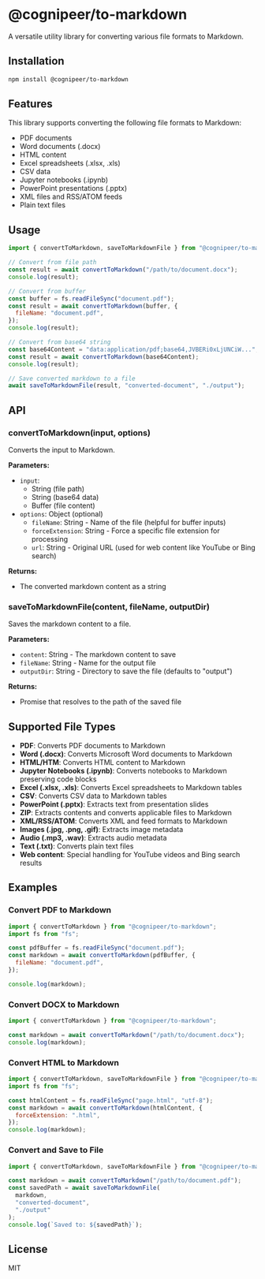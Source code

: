 # @cognipeer/to-markdown

A versatile utility library for converting various file formats to Markdown.

## Installation

```bash
npm install @cognipeer/to-markdown
```

## Features

This library supports converting the following file formats to Markdown:

- PDF documents
- Word documents (.docx)
- HTML content
- Excel spreadsheets (.xlsx, .xls)
- CSV data
- Jupyter notebooks (.ipynb)
- PowerPoint presentations (.pptx)
- XML files and RSS/ATOM feeds
- Plain text files

## Usage

```javascript
import { convertToMarkdown, saveToMarkdownFile } from "@cognipeer/to-markdown";

// Convert from file path
const result = await convertToMarkdown("/path/to/document.docx");
console.log(result);

// Convert from buffer
const buffer = fs.readFileSync("document.pdf");
const result = await convertToMarkdown(buffer, {
  fileName: "document.pdf",
});
console.log(result);

// Convert from base64 string
const base64Content = "data:application/pdf;base64,JVBERi0xLjUNCiW...";
const result = await convertToMarkdown(base64Content);
console.log(result);

// Save converted markdown to a file
await saveToMarkdownFile(result, "converted-document", "./output");
```

## API

### convertToMarkdown(input, options)

Converts the input to Markdown.

**Parameters:**

- `input`:
  - String (file path)
  - String (base64 data)
  - Buffer (file content)
- `options`: Object (optional)
  - `fileName`: String - Name of the file (helpful for buffer inputs)
  - `forceExtension`: String - Force a specific file extension for processing
  - `url`: String - Original URL (used for web content like YouTube or Bing search)

**Returns:**

- The converted markdown content as a string

### saveToMarkdownFile(content, fileName, outputDir)

Saves the markdown content to a file.

**Parameters:**

- `content`: String - The markdown content to save
- `fileName`: String - Name for the output file
- `outputDir`: String - Directory to save the file (defaults to "output")

**Returns:**

- Promise that resolves to the path of the saved file

## Supported File Types

- **PDF**: Converts PDF documents to Markdown
- **Word (.docx)**: Converts Microsoft Word documents to Markdown
- **HTML/HTM**: Converts HTML content to Markdown
- **Jupyter Notebooks (.ipynb)**: Converts notebooks to Markdown preserving code blocks
- **Excel (.xlsx, .xls)**: Converts Excel spreadsheets to Markdown tables
- **CSV**: Converts CSV data to Markdown tables
- **PowerPoint (.pptx)**: Extracts text from presentation slides
- **ZIP**: Extracts contents and converts applicable files to Markdown
- **XML/RSS/ATOM**: Converts XML and feed formats to Markdown
- **Images (.jpg, .png, .gif)**: Extracts image metadata
- **Audio (.mp3, .wav)**: Extracts audio metadata
- **Text (.txt)**: Converts plain text files
- **Web content**: Special handling for YouTube videos and Bing search results

## Examples

### Convert PDF to Markdown

```javascript
import { convertToMarkdown } from "@cognipeer/to-markdown";
import fs from "fs";

const pdfBuffer = fs.readFileSync("document.pdf");
const markdown = await convertToMarkdown(pdfBuffer, {
  fileName: "document.pdf",
});

console.log(markdown);
```

### Convert DOCX to Markdown

```javascript
import { convertToMarkdown } from "@cognipeer/to-markdown";

const markdown = await convertToMarkdown("/path/to/document.docx");
console.log(markdown);
```

### Convert HTML to Markdown

```javascript
import { convertToMarkdown, saveToMarkdownFile } from "@cognipeer/to-markdown";
import fs from "fs";

const htmlContent = fs.readFileSync("page.html", "utf-8");
const markdown = await convertToMarkdown(htmlContent, {
  forceExtension: ".html",
});
console.log(markdown);
```

### Convert and Save to File

```javascript
import { convertToMarkdown, saveToMarkdownFile } from "@cognipeer/to-markdown";

const markdown = await convertToMarkdown("/path/to/document.pdf");
const savedPath = await saveToMarkdownFile(
  markdown,
  "converted-document",
  "./output"
);
console.log(`Saved to: ${savedPath}`);
```

## License

MIT
